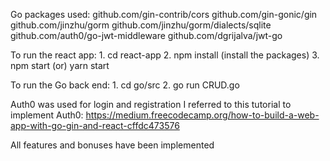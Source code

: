 Go packages used:
    github.com/gin-contrib/cors
    github.com/gin-gonic/gin
    github.com/jinzhu/gorm
    github.com/jinzhu/gorm/dialects/sqlite
    github.com/auth0/go-jwt-middleware
    github.com/dgrijalva/jwt-go

To run the react app:
    1. cd react-app
    2. npm install (install the packages)
    3. npm start (or) yarn start

To run the Go back end:
    1. cd go/src
    2. go run CRUD.go

Auth0 was used for login and registration
I referred to this tutorial to implement Auth0:
    https://medium.freecodecamp.org/how-to-build-a-web-app-with-go-gin-and-react-cffdc473576

All features and bonuses have been implemented
